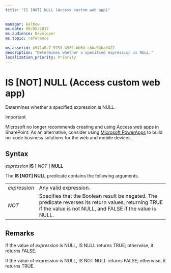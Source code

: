 ```yaml
---
title: "IS [NOT] NULL (Access custom web app)"
 
 
manager: kelbow
ms.date: 09/05/2017
ms.audience: Developer
ms.topic: reference
  
ms.assetid: b941a0c7-9753-4920-bb6d-cbba94ba9422
description: "Determines whether a specified expression is NULL."
localization_priority: Priority
---
```


# IS [NOT] NULL (Access custom web app)

Determines whether a specified expression is NULL.
  
> [!IMPORTANT]
> Microsoft no longer recommends creating and using Access web apps in SharePoint. As an alternative, consider using [Microsoft PowerApps](https://powerapps.microsoft.com/en-us/) to build no-code business solutions for the web and mobile devices. 
  
## Syntax

 *expression* **IS** [  *NOT*  ] **NULL**
  
The **IS [NOT] NULL** predicate contains the following arguments. 
  
|||
|:-----|:-----|
| *expression*  <br/> |Any valid expression.  <br/> |
| *NOT*  <br/> |Specifies that the Boolean result be negated. The predicate reverses its return values, returning TRUE if the value is not NULL, and FALSE if the value is NULL.  <br/> |
   
## Remarks

If the value of  *expression*  is NULL, IS NULL returns TRUE; otherwise, it returns FALSE. 
  
If the value of expression is NULL, IS NOT NULL returns FALSE; otherwise, it returns TRUE.
  

